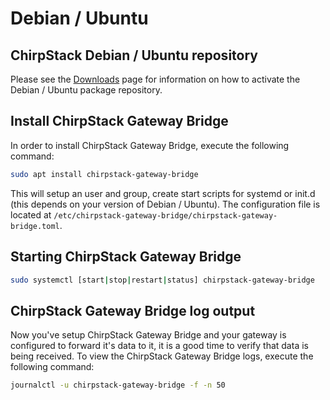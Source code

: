 # Debian / Ubuntu

## ChirpStack Debian / Ubuntu repository

Please see the [Downloads](../downloads.md) page for information on how to
activate the Debian / Ubuntu package repository.

## Install ChirpStack Gateway Bridge

In order to install ChirpStack Gateway Bridge, execute the following command:

```bash
sudo apt install chirpstack-gateway-bridge
```

This will setup an user and group, create start scripts for systemd or init.d
(this depends on your version of Debian / Ubuntu). The configuration file is
located at `/etc/chirpstack-gateway-bridge/chirpstack-gateway-bridge.toml`.

## Starting ChirpStack Gateway Bridge

```bash
sudo systemctl [start|stop|restart|status] chirpstack-gateway-bridge
```

## ChirpStack Gateway Bridge log output

Now you've setup ChirpStack Gateway Bridge and your gateway is configured to forward
it's data to it, it is a good time to verify that data is being received.
To view the ChirpStack Gateway Bridge logs, execute the following command:

```bash
journalctl -u chirpstack-gateway-bridge -f -n 50
```
